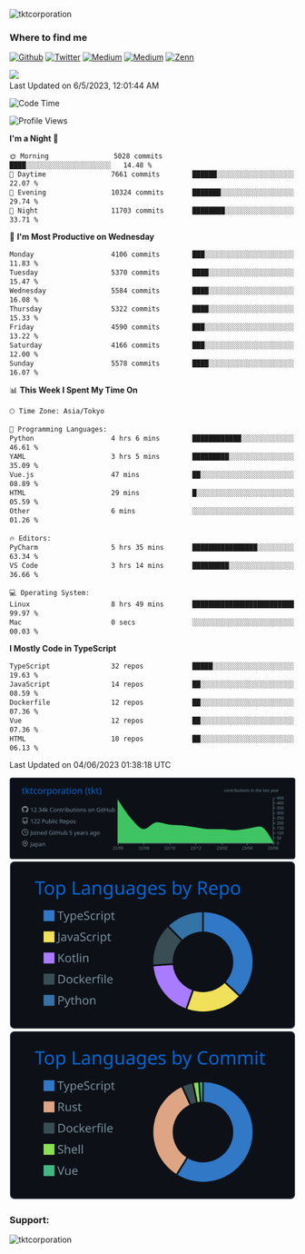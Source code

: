 <p align="left"> <img src="https://komarev.com/ghpvc/?username=tktcorporation&label=Profile%20views&color=0e75b6&style=flat" alt="tktcorporation" /> </p>

<h3>Where to find me</h3>
<p>
<a href="https://github.com/tktcorporation" target="_blank"><img alt="Github" src="https://img.shields.io/badge/GitHub-%2312100E.svg?&style=for-the-badge&logo=Github&logoColor=white" /></a>
<a href="https://twitter.com/tktcorporation" target="_blank"><img alt="Twitter" src="https://img.shields.io/badge/twitter-%231DA1F2.svg?&style=for-the-badge&logo=twitter&logoColor=white" /></a>
<a href="https://www.linkedin.com/in/tktcorporation" target="_blank"><img alt="Medium" src="https://img.shields.io/badge/linkdin-0a66c2.svg?&style=for-the-badge&logo=linkedin&logoColor=white" /></a>
<a href="https://qiita.com/tktcorporation" target="_blank"><img alt="Medium" src="https://img.shields.io/badge/qiita-55C500.svg?&style=for-the-badge&logo=qiita&logoColor=white" /></a>
<a href="https://zenn.dev/tktcorporation" target="_blank"><img alt="Zenn" src="https://img.shields.io/badge/Zenn-3EA8FF.svg?&style=for-the-badge&logo=Zenn&logoColor=white" /></a>
</p>

<!--START_SECTION:lapras-card-->
<a href="https://lapras.com/public/tktcorporation" target="_blank" rel="noopener noreferrer"><img src="https://lapras-card-generator.vercel.app/api/svg?e=3.86&b=3.48&i=3.58&b1=%23232323&b2=%236d6d6d&i1=%23212121&i2=%23818181&l=en" width="300" ></a>  
Last Updated on 6/5/2023, 12:01:44 AM
<!--END_SECTION:lapras-card-->
  
<!--START_SECTION:waka-->
![Code Time](http://img.shields.io/badge/Code%20Time-995%20hrs%2011%20mins-blue)

![Profile Views](http://img.shields.io/badge/Profile%20Views-2-blue)

**I'm a Night 🦉** 

```text
🌞 Morning                5028 commits        ████░░░░░░░░░░░░░░░░░░░░░   14.48 % 
🌆 Daytime                7661 commits        ██████░░░░░░░░░░░░░░░░░░░   22.07 % 
🌃 Evening                10324 commits       ███████░░░░░░░░░░░░░░░░░░   29.74 % 
🌙 Night                  11703 commits       ████████░░░░░░░░░░░░░░░░░   33.71 % 
```
📅 **I'm Most Productive on Wednesday** 

```text
Monday                   4106 commits        ███░░░░░░░░░░░░░░░░░░░░░░   11.83 % 
Tuesday                  5370 commits        ████░░░░░░░░░░░░░░░░░░░░░   15.47 % 
Wednesday                5584 commits        ████░░░░░░░░░░░░░░░░░░░░░   16.08 % 
Thursday                 5322 commits        ████░░░░░░░░░░░░░░░░░░░░░   15.33 % 
Friday                   4590 commits        ███░░░░░░░░░░░░░░░░░░░░░░   13.22 % 
Saturday                 4166 commits        ███░░░░░░░░░░░░░░░░░░░░░░   12.00 % 
Sunday                   5578 commits        ████░░░░░░░░░░░░░░░░░░░░░   16.07 % 
```


📊 **This Week I Spent My Time On** 

```text
🕑︎ Time Zone: Asia/Tokyo

💬 Programming Languages: 
Python                   4 hrs 6 mins        ████████████░░░░░░░░░░░░░   46.61 % 
YAML                     3 hrs 5 mins        █████████░░░░░░░░░░░░░░░░   35.09 % 
Vue.js                   47 mins             ██░░░░░░░░░░░░░░░░░░░░░░░   08.89 % 
HTML                     29 mins             █░░░░░░░░░░░░░░░░░░░░░░░░   05.59 % 
Other                    6 mins              ░░░░░░░░░░░░░░░░░░░░░░░░░   01.26 % 

🔥 Editors: 
PyCharm                  5 hrs 35 mins       ████████████████░░░░░░░░░   63.34 % 
VS Code                  3 hrs 14 mins       █████████░░░░░░░░░░░░░░░░   36.66 % 

💻 Operating System: 
Linux                    8 hrs 49 mins       █████████████████████████   99.97 % 
Mac                      0 secs              ░░░░░░░░░░░░░░░░░░░░░░░░░   00.03 % 
```

**I Mostly Code in TypeScript** 

```text
TypeScript               32 repos            █████░░░░░░░░░░░░░░░░░░░░   19.63 % 
JavaScript               14 repos            ██░░░░░░░░░░░░░░░░░░░░░░░   08.59 % 
Dockerfile               12 repos            ██░░░░░░░░░░░░░░░░░░░░░░░   07.36 % 
Vue                      12 repos            ██░░░░░░░░░░░░░░░░░░░░░░░   07.36 % 
HTML                     10 repos            ██░░░░░░░░░░░░░░░░░░░░░░░   06.13 % 
```




 Last Updated on 04/06/2023 01:38:18 UTC
<!--END_SECTION:waka-->

[![](https://raw.githubusercontent.com/tktcorporation/tktcorporation/master/profile-summary-card-output/github_dark/0-profile-details.svg)](https://github.com/vn7n24fzkq/github-profile-summary-cards)
[![](https://raw.githubusercontent.com/tktcorporation/tktcorporation/master/profile-summary-card-output/github_dark/1-repos-per-language.svg)](https://github.com/vn7n24fzkq/github-profile-summary-cards) [![](https://raw.githubusercontent.com/tktcorporation/tktcorporation/master/profile-summary-card-output/github_dark/2-most-commit-language.svg)](https://github.com/vn7n24fzkq/github-profile-summary-cards)

<h3 align="left">Support:</h3>
<p><a href="https://www.buymeacoffee.com/tktcorporation"> <img align="left" src="https://cdn.buymeacoffee.com/buttons/v2/default-yellow.png" height="50" width="210" alt="tktcorporation" /></a></p><br><br>
